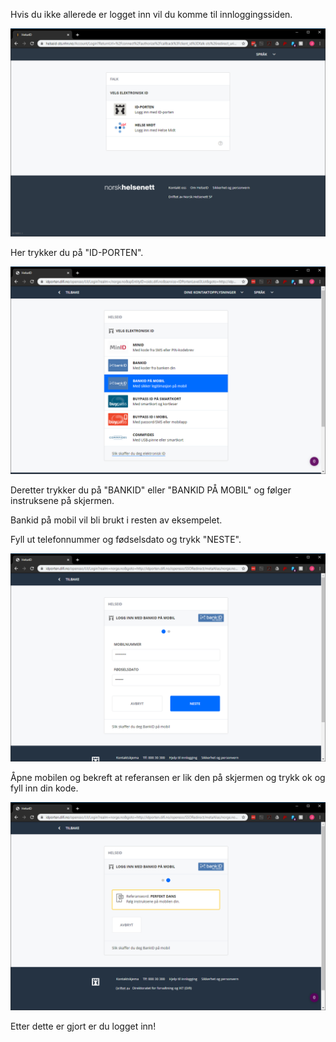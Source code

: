 Hvis du ikke allerede er logget inn vil du komme til innloggingssiden.

![LoggInnSts](img/LoggInnSts.PNG)

Her trykker du på "ID-PORTEN".

![LoggInnIdp](img/LoggInnIdp.PNG)

Deretter trykker du på "BANKID" eller "BANKID PÅ MOBIL" og følger instruksene på skjermen.

Bankid på mobil vil bli brukt i resten av eksempelet.

Fyll ut telefonnummer og fødselsdato og trykk "NESTE".

![LoggInnBankid](img/LoggInnBankid.PNG)

Åpne mobilen og bekreft at referansen er lik den på skjermen og trykk ok og fyll inn din kode.

![LoggInnBankidRef](img/LoggInnBankidRef.PNG)

Etter dette er gjort er du logget inn!

